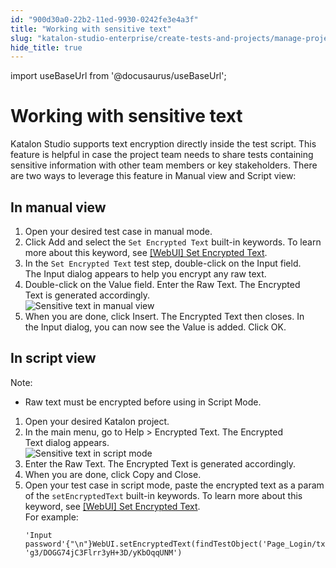```yaml
---
id: "900d30a0-22b2-11ed-9930-0242fe3e4a3f"
title: "Working with sensitive text"
slug: "katalon-studio-enterprise/create-tests-and-projects/manage-projects/working-with-sensitive-text"
hide_title: true
---
```

import useBaseUrl from '@docusaurus/useBaseUrl';


# <a id="concept-7978" class="anchor_top_offset"/><a id="ariaid-title1" class="anchor_top_offset"/>Working with sensitive text

<p xmlns="http://www.w3.org/1999/xhtml" className="p"><span className="ph">Katalon Studio</span> supports text encryption directly inside the test script. This feature is helpful in case the project team needs to share tests containing sensitive information with other team members or key stakeholders. There are two ways to leverage this feature in&nbsp;<span className="ph uicontrol">Manual view</span>&nbsp;and&nbsp;<span className="ph uicontrol">Script view</span>:</p> 

## <a id="task-4142" class="anchor_top_offset"/>In manual view

<ol xmlns="http://www.w3.org/1999/xhtml" className="ol steps"><li className="li step stepexpand"><span className="ph cmd">Open your desired test case in manual mode.</span></li><li className="li step stepexpand"><span className="ph cmd">Click&nbsp;<span className="ph uicontrol">Add</span>&nbsp;and select the&nbsp;<code className="ph codeph">Set Encrypted Text</code>&nbsp;built-in keywords. To learn more about this keyword, see&nbsp;<a className="xref" href="/docs/legacy/katalon-studio-enterprise/keywords/web-ui-keywords/webui-set-encrypted-text">[WebUI] Set Encrypted Text</a>.</span></li><li className="li step stepexpand"><span className="ph cmd">In the&nbsp;<code className="ph codeph">Set Encrypted Text</code>&nbsp;test step, double-click on the&nbsp;<span className="ph uicontrol">Input</span>&nbsp;field. The&nbsp;<span className="ph uicontrol">Input</span>&nbsp;dialog appears to help you encrypt any raw text.</span></li><li className="li step stepexpand"><span className="ph cmd">Double-click on the&nbsp;<span className="ph uicontrol">Value</span>&nbsp;field. Enter the&nbsp;<span className="ph uicontrol">Raw Text</span>. The&nbsp;<span className="ph uicontrol">Encrypted Text</span>&nbsp;is generated accordingly.</span><div className="itemgroup info"><img className="image" width={600} src={useBaseUrl("/900a4a70-22b2-11ed-9930-0242fe3e4a3f.png")} alt="Sensitive text in manual view" /></div></li><li className="li step stepexpand"><span className="ph cmd">When you are done, click&nbsp;<span className="ph uicontrol">Insert</span>. The&nbsp;<span className="ph uicontrol">Encrypted Text</span>&nbsp;then closes. In the&nbsp;<span className="ph uicontrol">Input</span>&nbsp;dialog, you can now see the&nbsp;<span className="ph uicontrol">Value</span>&nbsp;is added. Click&nbsp;<span className="ph uicontrol">OK</span>.</span></li></ol> 

## <a id="task-8378" class="anchor_top_offset"/>In script view

<section xmlns="http://www.w3.org/1999/xhtml" className="section context"><div className="note note note_note"><span className="note__title">Note:</span> <ul className="ul"><li className="li"><p className="p">Raw text must be encrypted before using in Script Mode.</p></li></ul></div></section> 
<ol xmlns="http://www.w3.org/1999/xhtml" className="ol steps"><li className="li step stepexpand"><span className="ph cmd">Open your desired Katalon project.</span></li><li className="li step stepexpand"><span className="ph cmd">In the main menu, go to&nbsp;<span className="ph uicontrol">Help</span> &gt; <span className="ph uicontrol">Encrypted Text</span>. The&nbsp;<span className="ph uicontrol">Encrypted Text</span>&nbsp;dialog appears.</span><div className="itemgroup info"><img className="image" width={400} src={useBaseUrl("/900911f0-22b2-11ed-9930-0242fe3e4a3f.png")} alt="Sensitive text in script mode" /></div></li><li className="li step stepexpand"><span className="ph cmd">Enter the&nbsp;<span className="ph uicontrol">Raw Text</span>. The&nbsp;<span className="ph uicontrol">Encrypted Text</span>&nbsp;is generated accordingly.</span></li><li className="li step stepexpand"><span className="ph cmd">When you are done, click <span className="ph uicontrol">Copy and Close</span>.</span></li><li className="li step stepexpand"><span className="ph cmd">Open your test case in script mode, paste the encrypted text as a param of the&nbsp;<code className="ph codeph">setEncryptedText</code>&nbsp;built-in keywords. To learn more about this keyword, see&nbsp;<a className="xref" href="/docs/legacy/katalon-studio-enterprise/keywords/web-ui-keywords/webui-set-encrypted-text">[WebUI] Set Encrypted Text</a>.</span><div className="itemgroup info">For example:<div className="p"><pre className="pre codeblock"><code>'Input password'{"\n"}WebUI.setEncryptedText(findTestObject('Page_Login/txt_Password'), 'g3/DOGG74jC3Flrr3yH+3D/yKbOqqUNM')</code></pre></div></div></li></ol> 
